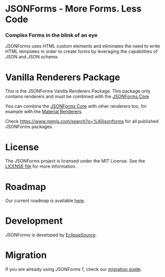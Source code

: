 # JSONForms - More Forms. Less Code
### Complex Forms in the blink of an eye

JSONForms uses HTML custom elements and eliminates the need to write HTML templates in order to create forms by leveraging the capabilities of JSON and JSON schema.

# Vanilla Renderers Package
This is the JSONForms Vanilla Renderers Package. This package only contains renderers and must be combined with the [JSONForms Core](https://www.npmjs.com/package/@jsonforms/core).

You can combine the [JSONForms Core](https://www.npmjs.com/package/@jsonforms/core) with other renderers too, for example with the [Material Renderers](https://www.npmjs.com/package/@jsonforms/material-renderers).

Check https://www.npmjs.com/search?q=%40jsonforms for all published JSONForms packages.

# License
The JSONForms project is licensed under the MIT License. See the [LICENSE file](https://github.com/eclipsesource/jsonforms/blob/master/LICENSE) for more information.

# Roadmap
Our current roadmap is available [here](https://github.com/eclipsesource/jsonforms/blob/master/ROADMAP.md).

# Development
JSONForms is developed by [EclipseSource](https://eclipsesource.com).

# Migration
If you are already using JSONForms 1, check our [migration guide](https://github.com/eclipsesource/jsonforms/blob/master/MIGRATION.md).